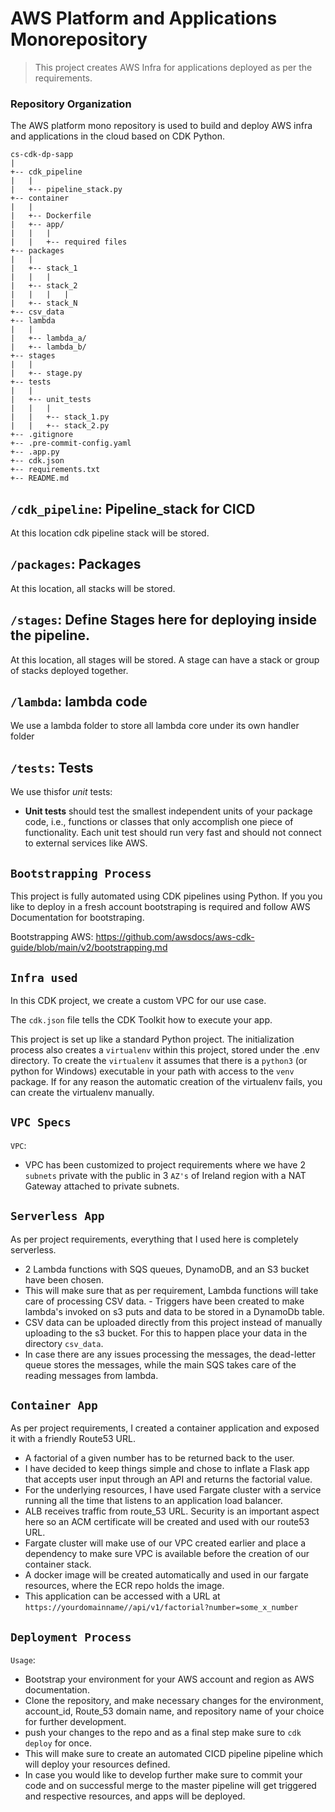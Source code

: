 # AWS Platform and Applications Monorepository

> This project creates AWS Infra for applications deployed as per the requirements.

### Repository Organization

The AWS platform mono repository is used to build and deploy AWS infra and applications in the cloud based on CDK Python.

    cs-cdk-dp-sapp
    |
    +-- cdk_pipeline
    |   |
    |   +-- pipeline_stack.py
    +-- container
    |   |
    |   +-- Dockerfile
    |   +-- app/
    |   |   |
    |   |   +-- required files
    +-- packages
    |   |
    |   +-- stack_1
    |   |   |
    |   +-- stack_2
    |   |   |   |
    |   +-- stack_N
    +-- csv_data
    +-- lambda
    |   |
    |   +-- lambda_a/
    |   +-- lambda_b/
    +-- stages
    |   |
    |   +-- stage.py
    +-- tests
    |   |
    |   +-- unit_tests
    |   |   |
    |   |   +-- stack_1.py
    |   |   +-- stack_2.py
    +-- .gitignore
    +-- .pre-commit-config.yaml
    +-- .app.py
    +-- cdk.json
    +-- requirements.txt
    +-- README.md

## `/cdk_pipeline`: Pipeline_stack for CICD

At this location cdk pipeline stack will be stored.

## `/packages`: Packages

At this location, all stacks will be stored.

## `/stages`: Define Stages here for deploying inside the pipeline.

At this location, all stages will be stored. A stage can have a stack or group of stacks deployed together.

## `/lambda`: lambda code

We use a lambda folder to store all lambda core under its own handler folder

## `/tests`: Tests

We use thisfor _unit_ tests:

- **Unit tests** should test the smallest independent units of your package code, i.e., functions or classes that only accomplish one piece of functionality.
  Each unit test should run very fast and should not connect to external services like AWS.

## `Bootstrapping Process`

This project is fully automated using CDK pipelines using Python. If you you like to deploy in a fresh account bootstraping is required and follow AWS Documentation for bootstraping.

Bootstrapping AWS: https://github.com/awsdocs/aws-cdk-guide/blob/main/v2/bootstrapping.md

## `Infra used`

In this CDK project, we create a custom VPC for our use case.

The `cdk.json` file tells the CDK Toolkit how to execute your app.

This project is set up like a standard Python project. The initialization process also creates a `virtualenv` within this project, stored under the .env directory. To create the `virtualenv` it assumes that there is a `python3` (or python for Windows) executable in your path with access to the `venv` package. If for any reason the automatic creation of the virtualenv fails, you can create the virtualenv manually.

## `VPC Specs`

`VPC`:

- VPC has been customized to project requirements where we have 2 `subnets` private with the public in 3 `AZ's` of Ireland region with a NAT Gateway attached to private subnets.

## `Serverless App`

As per project requirements, everything that I used here is completely serverless.

- 2 Lambda functions with SQS queues, DynamoDB, and an S3 bucket have been chosen.
- This will make sure that as per requirement, Lambda functions will take care of processing CSV data. - Triggers have been created to make lambda's invoked on s3 puts and data to be stored in a DynamoDb table.
- CSV data can be uploaded directly from this project instead of manually uploading to the s3 bucket. For this to happen place your data in the directory `csv_data`.
- In case there are any issues processing the messages, the dead-letter queue stores the messages, while the main SQS takes care of the reading messages from lambda.

## `Container App`

As per project requirements, I created a container application and exposed it with a friendly Route53 URL.

- A factorial of a given number has to be returned back to the user.
- I have decided to keep things simple and chose to inflate a Flask app that accepts user input through an API and returns the factorial value.
- For the underlying resources, I have used Fargate cluster with a service running all the time that listens to an application load balancer.
- ALB receives traffic from route_53 URL. Security is an important aspect here so an ACM certificate will be created and used with our route53 URL.
- Fargate cluster will make use of our VPC created earlier and place a dependency to make sure VPC is available before the creation of our container stack.
- A docker image will be created automatically and used in our fargate resources, where the ECR repo holds the image.
- This application can be accessed with a URL at `https://yourdomainname//api/v1/factorial?number=some_x_number`

## `Deployment Process`

`Usage`:

- Bootstrap your environment for your AWS account and region as AWS documentation.
- Clone the repository, and make necessary changes for the environment, account_id, Route_53 domain name, and repository name of your choice for further development.
- push your changes to the repo and as a final step make sure to `cdk deploy` for once.
- This will make sure to create an automated CICD pipeline pipeline which will deploy your resources defined.
- In case you would like to develop further make sure to commit your code and on successful merge to the master pipeline will get triggered and respective resources, and apps will be deployed.
